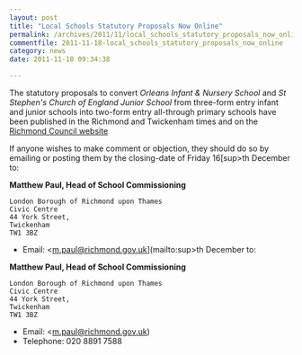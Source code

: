 ```yaml
---
layout: post
title: "Local Schools Statutory Proposals Now Online"
permalink: /archives/2011/11/local_schools_statutory_proposals_now_online.html
commentfile: 2011-11-18-local_schools_statutory_proposals_now_online
category: news
date: 2011-11-18 09:34:38

---
```


The statutory proposals to convert *Orleans Infant & Nursery School* and *St Stephen's Church of England Junior School* from three-form entry infant and junior schools into two-form entry all-through primary schools have been published in the Richmond and Twickenham times and on the [Richmond Council website](http://www.richmond.gov.uk/home/education_and_learning/schools_and_colleges/primary_schools/consultation_on_primary_school_expansions.htm)

If anyone wishes to make comment or objection, they should do so by emailing or posting them by the closing-date of Friday 16[sup>th</sup> December to:

**Matthew Paul, Head of School Commissioning**

    London Borough of Richmond upon Thames
    Civic Centre
    44 York Street,
    Twickenham
    TW1 3BZ

-   Email: <m.paul@richmond.gov.uk](mailto:sup>th</sup> December to:

**Matthew Paul, Head of School Commissioning**

    London Borough of Richmond upon Thames
    Civic Centre
    44 York Street,
    Twickenham
    TW1 3BZ

-   Email: <m.paul@richmond.gov.uk)
-   Telephone: 020 8891 7588
